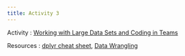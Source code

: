 ```yaml
---
title: Activity 3 
---
```


Activity
  : [Working with Large Data Sets and Coding in Teams](https://sta175-s22.github.io/class_activities/STA175_Activity3.html)

Resources 
: [dplyr cheat sheet](https://raw.githubusercontent.com/rstudio/cheatsheets/master/data-transformation.pdf), [Data Wrangling](https://sta175-s22.github.io/slides/data_wrangling.html)
